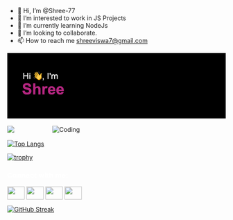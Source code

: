 - 👋 Hi, I’m @Shree-77
- 👀 I’m interested to work in JS Projects
- 🌱 I’m currently learning NodeJs
- 💞️ I’m looking to collaborate.
- 📫 How to reach me shreeviswa7@gmail.com

[![MasterHead](header.png)](https://github.com/Shree-77/Shree-77)

<img align="right" alt="Coding" width="400" src="https://media.giphy.com/media/WOb8EeFziTQNE02WXs/giphy.gif">

<picture>
  <source
    srcset="https://github-readme-stats.vercel.app/api?username=Shree-77&show_icons=true&title_color=ff69b4&text_color=ffb447&icon_color=50e3c2&border_color=4a90e2&bg_color=2d3748&hide_border=false&theme=default&cache_seconds=1800&locale=en&border_radius=12"
    media="(prefers-color-scheme: dark)"
  />
  <source
    srcset="https://github-readme-stats.vercel.app/api?username=Shree-77&show_icons=true&title_color=ff69b4&text_color=333&icon_color=50e3c2&border_color=4a90e2&bg_color=fff&hide_border=false&theme=default&cache_seconds=1800&locale=en&border_radius=12"
    media="(prefers-color-scheme: light), (prefers-color-scheme: no-preference)"
  />
  <img src="https://github-readme-stats.vercel.app/api?username=Shree-77&show_icons=true&title_color=ff69b4&text_color=333&icon_color=50e3c2&border_color=4a90e2&bg_color=fff&hide_border=false&theme=default&cache_seconds=1800&locale=en&border_radius=12" />
</picture>


[![Top Langs](https://github-readme-stats.vercel.app/api/top-langs/?username=Shree-77&layout=compact)](https://github.com/Shree-77/Shree-77)

[![trophy](https://github-profile-trophy.vercel.app/?username=Shree-77&theme=monokai&row=1&column=6&no-frame=true)](https://github.com/Shree-77/Shree-77)


<div style="color: white;">
  <h3 align="left">Connect with me:</h3>
<p align="left">
<a href="https://leetcode.com/Shree_7/" target="blank"><img align="center" src="https://cdn.jsdelivr.net/npm/simple-icons@3.0.1/icons/leetcode.svg" alt="" height="30" width="40" /></a>
<a href="https://www.linkedin.com/in/shree-v" target="blank"><img align="center" src="https://cdn.jsdelivr.net/npm/simple-icons@3.0.1/icons/linkedin.svg" alt="" height="30" width="40" /></a>
<a href="https://www.instagram.com/shree7_7/" target="blank"><img align="center" src="https://cdn.jsdelivr.net/npm/simple-icons@3.0.1/icons/instagram.svg" alt="" height="30" width="40" /></a>
<a href="shreeviswa7@gmail.com" target="blank"><img align="center" src="https://cdn.jsdelivr.net/npm/simple-icons@3.0.1/icons/mail.svg" alt="" height="30" width="40" /></a>
</p>
</div>

[![GitHub Streak](http://github-readme-streak-stats.herokuapp.com?user=Shree-77&theme=dracula)](https://git.io/streak-stats)


<!---
Shree-77/Shree-77 is a ✨ special ✨ repository because its `README.md` (this file) appears on your GitHub profile.
You can click the Preview link to take a look at your changes.
--->

